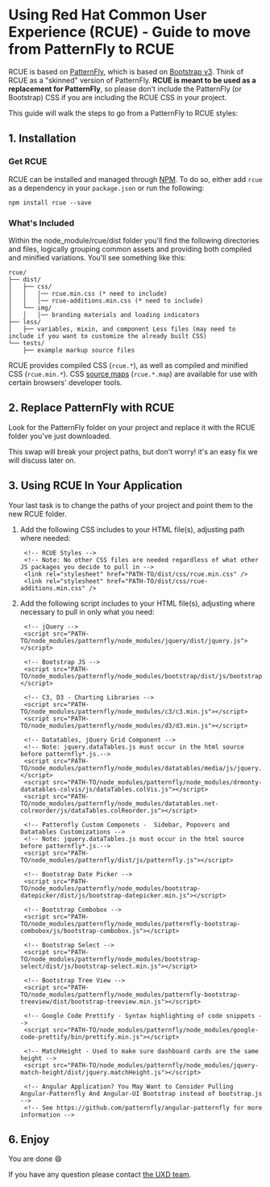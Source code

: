 # Using Red Hat Common User Experience (RCUE) - Guide to move from PatternFly to RCUE

RCUE is based on [PatternFly](https://www.patternfly.org/), which is based on [Bootstrap v3](http://getbootstrap.com/).  Think of RCUE as a "skinned" version of PatternFly. **RCUE is meant to be used as a replacement for PatternFly**, so please don't include the PatternFly (or Bootstrap) CSS if you are including the RCUE CSS in your project.

This guide will walk the steps to go from a PatternFly to RCUE styles:

## 1. Installation

### Get RCUE

RCUE can be installed and managed through [NPM](https://www.npmjs.com/). To do so, either add `rcue` as a dependency in your `package.json` or run the following:

```
npm install rcue --save
```

### What's Included

Within the node_module/rcue/dist folder you'll find the following directories and files, logically grouping common assets and providing both compiled and minified variations. You'll see something like this:

```
rcue/
├── dist/
│   ├── css/
│   │   │── rcue.min.css (* need to include)
│   │   │── rcue-additions.min.css (* need to include)
│   └── img/
│   │   │── branding materials and loading indicators
├── less/
│   ├── variables, mixin, and component Less files (may need to include if you want to customize the already built CSS)
└── tests/
    ├── example markup source files
```

RCUE provides compiled CSS (`rcue.*`), as well as compiled and minified CSS (`rcue.min.*`). CSS [source maps](https://developer.chrome.com/devtools/docs/css-preprocessors) (`rcue.*.map`) are available for use with certain browsers' developer tools.

## 2. Replace PatternFly with RCUE
Look for the PatternFly folder on your project and replace it with the RCUE folder you've just downloaded.

This swap will break your project paths, but don't worry! it's an easy fix we will discuss later on.

## 3. Using RCUE In Your Application

Your last task is to change the paths of your project and point them to the new RCUE folder.

1. Add the following CSS includes to your HTML file(s), adjusting path where needed:

        <!-- RCUE Styles -->
        <!-- Note: No other CSS files are needed regardless of what other JS packages you decide to pull in -->
        <link rel="stylesheet" href="PATH-TO/dist/css/rcue.min.css" />
        <link rel="stylesheet" href="PATH-TO/dist/css/rcue-additions.min.css" />

2. Add the following script includes to your HTML file(s), adjusting where necessary to pull in only what you need:

        <!-- jQuery -->
        <script src="PATH-TO/node_modules/patternfly/node_modules/jquery/dist/jquery.js"></script>

        <!-- Bootstrap JS -->
        <script src="PATH-TO/node_modules/patternfly/node_modules/bootstrap/dist/js/bootstrap.js"></script>

        <!-- C3, D3 - Charting Libraries -->
        <script src="PATH-TO/node_modules/patternfly/node_modules/c3/c3.min.js"></script>
        <script src="PATH-TO/node_modules/patternfly/node_modules/d3/d3.min.js"></script>

        <!-- Datatables, jQuery Grid Component -->
        <!-- Note: jquery.dataTables.js must occur in the html source before patternfly*.js.-->
        <script src="PATH-TO/node_modules/patternfly/node_modules/datatables/media/js/jquery.dataTables.js"></script>
        <script src="PATH-TO/node_modules/patternfly/node_modules/drmonty-datatables-colvis/js/dataTables.colVis.js"></script>
        <script src="PATH-TO/node_modules/patternfly/node_modules/datatables.net-colreorder/js/dataTables.colReorder.js"></script>

        <!-- Patternfly Custom Componets -  Sidebar, Popovers and Datatables Customizations -->
        <!-- Note: jquery.dataTables.js must occur in the html source before patternfly*.js.-->
        <script src="PATH-TO/node_modules/patternfly/dist/js/patternfly.js"></script>

        <!-- Bootstrap Date Picker -->
        <script src="PATH-TO/node_modules/patternfly/node_modules/bootstrap-datepicker/dist/js/bootstrap-datepicker.min.js"></script>

        <!-- Bootstrap Combobox -->
        <script src="PATH-TO/node_modules/patternfly/node_modules/patternfly-bootstrap-combobox/js/bootstrap-combobox.js"></script>

        <!-- Bootstrap Select -->
        <script src="PATH-TO/node_modules/patternfly/node_modules/bootstrap-select/dist/js/bootstrap-select.min.js"></script>

        <!-- Bootstrap Tree View -->
        <script src="PATH-TO/node_modules/patternfly/node_modules/patternfly-bootstrap-treeview/dist/bootstrap-treeview.min.js"></script>

        <!-- Google Code Prettify - Syntax highlighting of code snippets -->
        <script src="PATH-TO/node_modules/patternfly/node_modules/google-code-prettify/bin/prettify.min.js"></script>

        <!-- MatchHeight - Used to make sure dashboard cards are the same height -->
        <script src="PATH-TO/node_modules/patternfly/node_modules/jquery-match-height/dist/jquery.matchHeight.js"></script>

        <!-- Angular Application? You May Want to Consider Pulling Angular-Patternfly And Angular-UI Bootstrap instead of bootstrap.js -->
        <!-- See https://github.com/patternfly/angular-patternfly for more information -->

## 6. Enjoy

You are done :smile:

If you have any question please contact [the UXD team](mailto:uxd-team@redhat.com).
